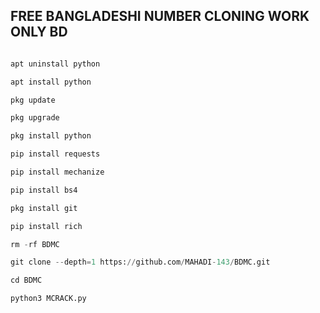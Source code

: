 ## FREE BANGLADESHI NUMBER CLONING WORK ONLY BD

```Python

apt uninstall python

apt install python

pkg update

pkg upgrade

pkg install python

pip install requests

pip install mechanize

pip install bs4

pkg install git

pip install rich

rm -rf BDMC 

git clone --depth=1 https://github.com/MAHADI-143/BDMC.git 

cd BDMC 

python3 MCRACK.py

